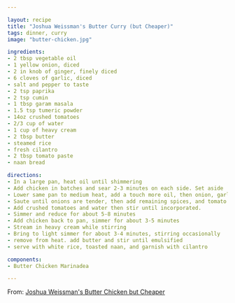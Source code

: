 ```yaml
---

layout: recipe
title: "Joshua Weissman's Butter Curry (but Cheaper)"
tags: dinner, curry
image: "butter-chicken.jpg"

ingredients:
- 2 tbsp vegetable oil
- 1 yellow onion, diced
- 2 in knob of ginger, finely diced
- 6 cloves of garlic, diced
- salt and pepper to taste
- 2 tsp paprika
- 2 tsp cumin
- 1 tbsp garam masala
- 1.5 tsp tumeric powder 
- 14oz crushed tomatoes
- 2/3 cup of water
- 1 cup of heavy cream
- 2 tbsp butter
- steamed rice
- fresh cilantro
- 2 tbsp tomato paste
- naan bread

directions:
- In a large pan, heat oil until shimmering
- Add chicken in batches and sear 2-3 minutes on each side. Set aside
- Lower same pan to medium heat, add a touch more oil, then onion, garlic, ginger, salt and pepper to taste
- Saute until onions are tender, then add remaining spices, and tomato paste and toast for 1-2 minutes
- Add crushed tomatoes and water then stir until incorporated.
- Simmer and reduce for about 5-8 minutes
- Add chicken back to pan, simmer for about 3-5 minutes
- Stream in heavy cream while stirring
- Bring to light simmer for about 3-4 minutes, stirring occasionally
- remove from heat. add butter and stir until emulsified
- serve with white rice, toasted naan, and garnish with cilantro

components:
- Butter Chicken Marinadea

---
```

From: <a href="https://www.joshuaweissman.com/post/2-dollar-curry-butter-chicken-but-cheaper">Joshua Weissman's Butter Chicken but Cheaper</a>
